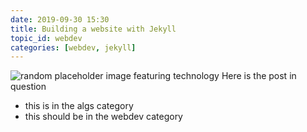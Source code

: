 ```yaml
---
date: 2019-09-30 15:30
title: Building a website with Jekyll
topic_id: webdev
categories: [webdev, jekyll]
---
```


![random placeholder image featuring technology](http://placeimg.com/650/200/tech)
Here is the post in question
* this is in the algs category
* this should be in the webdev category